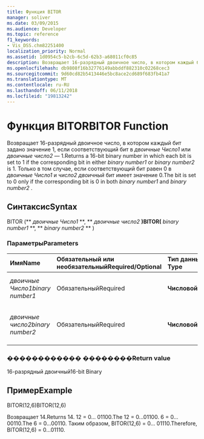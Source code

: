 ```yaml
---
title: Функция BITOR
manager: soliver
ms.date: 03/09/2015
ms.audience: Developer
ms.topic: reference
f1_keywords:
- Vis_DSS.chm82251400
localization_priority: Normal
ms.assetid: 1d0954c5-b2cb-6c5d-62b3-a68011cf0c85
description: Возвращает 16-разрядный двоичное число, в котором каждый бит задано значение 1, если соответствующий бит в двоичные Число1 или двоичные число2 — 1. Только в том случае, если соответствующий бит равен 0 в двоичные Число1 и число2 двоичный бит имеет значение 0.
ms.openlocfilehash: db9808f16b32776149abbddf882310c02268cec3
ms.sourcegitcommit: 9d60cd82b5413446e5bc8ace2cd689f683fb41a7
ms.translationtype: MT
ms.contentlocale: ru-RU
ms.lasthandoff: 06/11/2018
ms.locfileid: "19813242"
---
```

# <a name="bitor-function"></a><span data-ttu-id="745fc-104">Функция BITOR</span><span class="sxs-lookup"><span data-stu-id="745fc-104">BITOR Function</span></span>

<span data-ttu-id="745fc-105">Возвращает 16-разрядный двоичное число, в котором каждый бит задано значение 1, если соответствующий бит в *двоичные Число1* или *двоичные число2* — 1.</span><span class="sxs-lookup"><span data-stu-id="745fc-105">Returns a 16-bit binary number in which each bit is set to 1 if the corresponding bit in either  *binary number1*  or  *binary number2*  is 1.</span></span> <span data-ttu-id="745fc-106">Только в том случае, если соответствующий бит равен 0 в *двоичные Число1* и *число2 двоичный* бит имеет значение 0.</span><span class="sxs-lookup"><span data-stu-id="745fc-106">The bit is set to 0 only if the corresponding bit is 0 in both  *binary number1*  and  *binary number2*  .</span></span> 
  
## <a name="syntax"></a><span data-ttu-id="745fc-107">Синтаксис</span><span class="sxs-lookup"><span data-stu-id="745fc-107">Syntax</span></span>

<span data-ttu-id="745fc-108">BITOR (** *двоичные Число1* **, ** *двоичные число2* **)</span><span class="sxs-lookup"><span data-stu-id="745fc-108">BITOR(** *binary number1* **, ** *binary number2* ** )</span></span> 
  
### <a name="parameters"></a><span data-ttu-id="745fc-109">Параметры</span><span class="sxs-lookup"><span data-stu-id="745fc-109">Parameters</span></span>

|<span data-ttu-id="745fc-110">**Имя**</span><span class="sxs-lookup"><span data-stu-id="745fc-110">**Name**</span></span>|<span data-ttu-id="745fc-111">**Обязательный или необязательный**</span><span class="sxs-lookup"><span data-stu-id="745fc-111">**Required/Optional**</span></span>|<span data-ttu-id="745fc-112">**Тип данных**</span><span class="sxs-lookup"><span data-stu-id="745fc-112">**Data Type**</span></span>|<span data-ttu-id="745fc-113">**Описание**</span><span class="sxs-lookup"><span data-stu-id="745fc-113">**Description**</span></span>|
|:-----|:-----|:-----|:-----|
| <span data-ttu-id="745fc-114">_двоичные Число1_</span><span class="sxs-lookup"><span data-stu-id="745fc-114">_binary number1_</span></span> <br/> |<span data-ttu-id="745fc-115">Обязательный</span><span class="sxs-lookup"><span data-stu-id="745fc-115">Required</span></span>  <br/> |<span data-ttu-id="745fc-116">**Числовой**</span><span class="sxs-lookup"><span data-stu-id="745fc-116">**Numeric**</span></span> <br/> |<span data-ttu-id="745fc-117">Первый номер двоичные 16-разрядной.</span><span class="sxs-lookup"><span data-stu-id="745fc-117">The first 16-bit binary number.</span></span>  <br/> |
| <span data-ttu-id="745fc-118">_двоичные число2_</span><span class="sxs-lookup"><span data-stu-id="745fc-118">_binary number2_</span></span> <br/> |<span data-ttu-id="745fc-119">Обязательный</span><span class="sxs-lookup"><span data-stu-id="745fc-119">Required</span></span>  <br/> |<span data-ttu-id="745fc-120">**Числовой**</span><span class="sxs-lookup"><span data-stu-id="745fc-120">**Numeric**</span></span> <br/> |<span data-ttu-id="745fc-121">Второй 16-разрядное число двоичные.</span><span class="sxs-lookup"><span data-stu-id="745fc-121">The second 16-bit binary number.</span></span>  <br/> |
   
### <a name="return-value"></a><span data-ttu-id="745fc-122">������������ ��������</span><span class="sxs-lookup"><span data-stu-id="745fc-122">Return value</span></span>

<span data-ttu-id="745fc-123">16-разрядный двоичный</span><span class="sxs-lookup"><span data-stu-id="745fc-123">16-bit Binary</span></span>
  
## <a name="example"></a><span data-ttu-id="745fc-124">Пример</span><span class="sxs-lookup"><span data-stu-id="745fc-124">Example</span></span>

<span data-ttu-id="745fc-125">BITOR(12,6)</span><span class="sxs-lookup"><span data-stu-id="745fc-125">BITOR(12,6)</span></span>
  
<span data-ttu-id="745fc-126">Возвращает 14.</span><span class="sxs-lookup"><span data-stu-id="745fc-126">Returns 14.</span></span> <span data-ttu-id="745fc-127">12 = 0... 01100.</span><span class="sxs-lookup"><span data-stu-id="745fc-127">The 12 = 0...01100.</span></span> <span data-ttu-id="745fc-128">6 = 0... 00110.</span><span class="sxs-lookup"><span data-stu-id="745fc-128">The 6 = 0...00110.</span></span> <span data-ttu-id="745fc-129">Таким образом, BITOR(12,6) = 0... 01110.</span><span class="sxs-lookup"><span data-stu-id="745fc-129">Therefore, BITOR(12,6) = 0...01110.</span></span>
  

